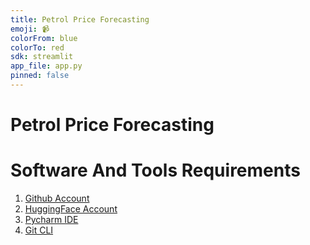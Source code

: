 ```yaml
---
title: Petrol Price Forecasting
emoji: 📹
colorFrom: blue
colorTo: red
sdk: streamlit
app_file: app.py
pinned: false
---
```


# Petrol Price Forecasting
# Software And Tools Requirements

1. [Github Account](https://github.com/)
2. [HuggingFace Account](https://huggingface.co/)
3. [Pycharm IDE](https://www.jetbrains.com/pycharm/)
4. [Git CLI](https://git-scm.com/book/en/v2/Getting-Started-The-Command-Line)